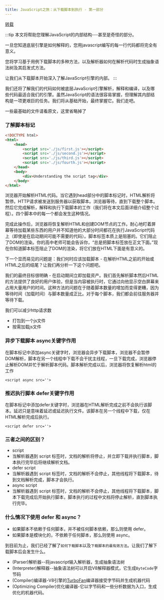 ```yaml
---
title: JavaScript之旅：从下载脚本到执行 - 第一部分
---
```




[转载](//www.telerik.com/blogs/journey-of-javascript-downloading-scripts-to-execution-part-i)


:::tip
本文将帮助您理解JavaScript的内部结构---甚至是奇怪的部分。

一旦您知道底层引擎是如何解释的，您用javascript编写的每一行代码都将完全有意义。

您将学习基于用例下载脚本的多种方法，以及解析器如何在解析代码时生成抽象语法树及其启发式方法。

让我们从下载脚本开始深入了解JavaScript引擎的内部。
:::

我们还将了解我们的代码如何被底层JavaScript引擎解析，解释和编译，以及哪些代码最适合我们的引擎。虽然JavaScript的语法很容易掌握，但理解其内部结构是一项更艰巨的任务。我们将从基础开始，最终掌握它。我们走吧。

一些最基础的文件请看原文，这里省略掉了

### 了解脚本标记

``` html
<!DOCTYPE html>
<html>
    <head>
        <script src='./js/first.js'></script>
        <script src='./js/second.js'></script>
        <script src='./js/third.js'></script>
        <script src='./js/fourth.js'></script>
    </head>
    <body>
        <div>Understanding the script tag</div>
    </body>
</html>
```

浏览器开始解析HTML代码。当它遇到head部分中的脚本标记时，HTML解析将暂停。HTTP请求被发送到服务器以获取脚本。浏览器等待，直到下载整个脚本。然后它完成解析，解释和执行下载脚本的工作（我们将在本文后面详细介绍整个过程）。四个脚本中的每一个都会发生这种情况。

完成此操作后，浏览器将恢复解析HTML和创建DOM节点的工作。耐心地盯着屏幕等待加载某些东西的用户并不知道他的大部分时间都花在执行JavaScript代码上（即使是在启动期间可能不需要的代码）。脚本标签本质上是阻塞的。它们阻止了DOM的渲染。你的高中老师可能会告诉你，“总是把脚本标签放在正文下面。”现在你知道脚本标签阻止了DOM的渲染，将它们放在HTML下面是有意义的。

下一个显而易见的问题是：我们何时应该加载脚本 - 在解析HTML之前的开始或HTML之后的结尾？让我们再分析一下这个问题吧。

我们的最终目标很明确 - 在启动期间立即加载资产。我们首先解析脚本然后HTML的方法提供了良好的用户体验，但是当内容被执行时，它通过向他显示空白屏幕来占用大量用户的时间。这种方法的问题在于随着脚本数量的增加而变得更糟，因为等待时间（加载时间）与脚本数量成正比。对于每个脚本，我们都会前往服务器并等待下载。

我们可以减少http请求数

+ 打包到一个js文件
+ 按需加载js文件

### 异步下载脚本 async关键字作用

在脚本标记中添加async关键字时，浏览器会异步下载脚本，浏览器不会暂停DOM解析，脚本在另一个线程中下载不会干扰主线程，一旦下载完成，浏览器停止解析DOM并忙于解析脚本代码。脚本解析完成以后，浏览器将恢复解析html的工作

`<script async src=''>`

### 推迟执行脚本 defer关键字作用

在脚本标记中添加defer关键字时，浏览器在HTML解析完成之前不会执行该脚本。延迟只是意味着延迟或延迟执行文件。该脚本在另一个线程中下载，仅在HTML解析完成后执行。

`<script defer src=''>`

### 三者之间的区别？
* script
 * 当解析器遇到 script 标签时，文档的解析将停止，并立即下载并执行脚本，脚本执行完毕后将继续解析文档。
* defer script
 * 当解析器遇到 script 标签时，文档的解析不会停止，其他线程将下载脚本，待到文档解析完成，脚本才会执行。
* async script
 * 当解析器遇到 script 标签时，文档的解析不会停止，其他线程将下载脚本，脚本下载完成后开始执行脚本，脚本执行的过程中文档将停止解析，直到脚本执行完毕。

### 什么情况下使用 defer 和 async？
* 如果脚本不依赖于任何脚本，并不被任何脚本依赖，那么则使用 defer。
* 如果脚本是模块化的，不依赖于任何脚本，那么则使用 async。

到目前为止，我们已经了解了`如何下载脚本`以及`下载脚本的最有效方法`。让我们了解下载脚本后会发生什么。

+ (Parser)解析器--将javascript输入解析器，生成抽象语法树
+ (Interpreter)解释器--抽象语法树可以开启V8解释器模式，它生成`ByteCode`字节码
+ (Compiler)编译器-V8引擎的[TurboFan](https://v8.dev/docs/turbofan)编译器接受字节码并生成机器代码
+ (Optimizing Compiler)优化编译器-它以字节码和一些分析数据为入口，生成优化的机器代码。
